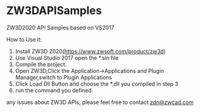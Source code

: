 # ZW3DAPISamples
ZW3D2020 API Samples based on VS2017

How to Use it:
1. Install ZW3D 2020(https://www.zwsoft.com/product/zw3d)
2. Use Visual Studio 2017 open the *.sln file
3. Compile the project.
4. Open ZW3D,Click the Application->Applications and Plugin Manager,switch to Plugin Applications
5. Click Load Dll Button and choose the *.dll you compiled in step 3
6. run the command you defined.

any issues about ZW3D APIs, please feel free to contact:zdn@zwcad.com
